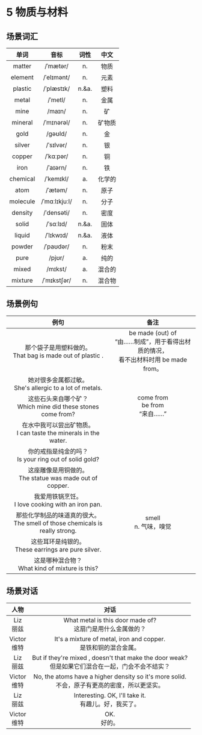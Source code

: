 # 5 物质与材料

## 场景词汇

|   单词   |     音标      | 词性  |  中文  |
| :------: | :-----------: | :---: | :----: |
|  matter  |   /ˈmætər/    |  n.   |  物质  |
| element  |  /ˈelɪmənt/   |  n.   |  元素  |
| plastic  |  /ˈplæstɪk/   | n.&a. |  塑料  |
|  metal   |    /ˈmetl/    |  n.   |  金属  |
|   mine   |    /maɪn/     |  n.   |   矿   |
| mineral  |  /ˈmɪnərəl/   |  n.   | 矿物质 |
|   gold   |    /ɡəʊld/    |  n.   |   金   |
|  silver  |   /ˈsɪlvər/   |  n.   |   银   |
|  copper  |   /ˈkɑːpər/   |  n.   |   铜   |
|   iron   |   /ˈaɪərn/    |  n.   |   铁   |
| chemical |   /ˈkemɪkl/   |  a.   | 化学的 |
|   atom   |    /ˈætəm/    |  n.   |  原子  |
| molecule | /ˈmɑːlɪkjuːl/ |  n.   |  分子  |
| density  |  /ˈdensəti/   |  n.   |  密度  |
|  solid   |   /ˈsɑːlɪd/   | n.&a. |  固体  |
|  liquid  |   /ˈlɪkwɪd/   | n.&a. |  液体  |
|  powder  |   /ˈpaʊdər/   |  n.   |  粉末  |
|   pure   |    /pjʊr/     |  a.   |  纯的  |
|  mixed   |    /mɪkst/    |  a.   | 混合的 |
| mixture  |  /ˈmɪkstʃər/  |  n.   | 混合物 |

## 场景例句

|                             例句                             |                             备注                             |
| :----------------------------------------------------------: | :----------------------------------------------------------: |
| 那个袋子是用塑料做的。<br />That bag is made out of plastic . | be made (out) of<br />“由……制成”，用于看得出材质的情况，<br />看不出材料时用 be made from。 |
| 她对很多金属都过敏。<br />She's allergic to a lot of metals. |                                                              |
| 这些石头来自哪个矿？<br />Which mine did these stones come from? |             come from<br />be from<br />“来自……”             |
| 在水中我可以尝出矿物质。<br />I can taste the minerals in the water. |                                                              |
|  你的戒指是纯金的吗？<br />Is your ring out of solid gold?   |                                                              |
| 这座雕像是用铜做的。<br />The statue was made out of copper. |                                                              |
|    我爱用铁锅烹饪。<br />I love cooking with an iron pan.    |                                                              |
| 那些化学制品的味道真的很大。<br />The smell of those chemicals is really strong. |                   smell<br />n. 气味，嗅觉                   |
|   这些耳环是纯银的。<br />These earrings are pure silver.    |                                                              |
|     这是哪种混合物？<br />What kind of mixture is this?      |                                                              |

## 场景对话

|       人物       |                             对话                             |
| :--------------: | :----------------------------------------------------------: |
|  Liz<br />丽兹   | What metal is this door made of?<br />这扇门是用什么金属做的？ |
| Victor<br />维特 | It's a mixture of metal, iron and copper.<br />是铁和铜的混合金属。 |
|  Liz<br />丽兹   | But if they're mixed , doesn't that make the door weak?<br />但是如果它们混合在一起，门会不会不结实？ |
| Victor<br />维特 | No, the atoms have a higher density so it's more solid.<br />不会，原子有更高的密度，所以更坚实。 |
|  Liz<br />丽兹   |   Interesting. OK, I'll take it.<br />有趣儿。好，我买了。   |
| Victor<br />维特 |                       OK.<br />好的。                        |